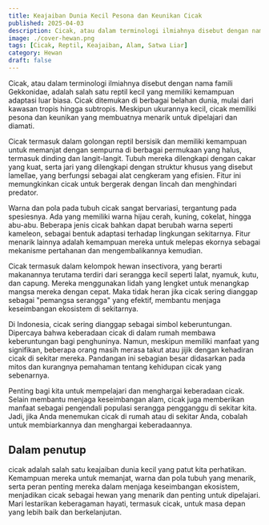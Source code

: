 ```yaml
---
title: Keajaiban Dunia Kecil Pesona dan Keunikan Cicak
published: 2025-04-03
description: Cicak, atau dalam terminologi ilmiahnya disebut dengan nama famili Gekkonidae, adalah salah satu reptil kecil yang memiliki kemampuan adaptasi luar biasa. Cicak ditemukan di berbagai belahan dunia, mulai dari kawasan tropis hingga subtropis.
image: ./cover-hewan.png
tags: [Cicak, Reptil, Keajaiban, Alam, Satwa Liar]
category: Hewan
draft: false
---
```


Cicak, atau dalam terminologi ilmiahnya disebut dengan nama famili Gekkonidae, adalah salah satu reptil kecil yang memiliki kemampuan adaptasi luar biasa. Cicak ditemukan di berbagai belahan dunia, mulai dari kawasan tropis hingga subtropis. Meskipun ukurannya kecil, cicak memiliki pesona dan keunikan yang membuatnya menarik untuk dipelajari dan diamati. 

Cicak termasuk dalam golongan reptil bersisik dan memiliki kemampuan untuk memanjat dengan sempurna di berbagai permukaan yang halus, termasuk dinding dan langit-langit. Tubuh mereka dilengkapi dengan cakar yang kuat, serta jari yang dilengkapi dengan struktur khusus yang disebut lamellae, yang berfungsi sebagai alat cengkeram yang efisien. Fitur ini memungkinkan cicak untuk bergerak dengan lincah dan menghindari predator.

Warna dan pola pada tubuh cicak sangat bervariasi, tergantung pada spesiesnya. Ada yang memiliki warna hijau cerah, kuning, cokelat, hingga abu-abu. Beberapa jenis cicak bahkan dapat berubah warna seperti kameleon, sebagai bentuk adaptasi terhadap lingkungan sekitarnya. Fitur menarik lainnya adalah kemampuan mereka untuk melepas ekornya sebagai mekanisme pertahanan dan mengembalikannya kemudian.

Cicak termasuk dalam kelompok hewan insectivora, yang berarti makanannya terutama terdiri dari serangga kecil seperti lalat, nyamuk, kutu, dan capung. Mereka menggunakan lidah yang lengket untuk menangkap mangsa mereka dengan cepat. Maka tidak heran jika cicak sering dianggap sebagai "pemangsa serangga" yang efektif, membantu menjaga keseimbangan ekosistem di sekitarnya.

Di Indonesia, cicak sering dianggap sebagai simbol keberuntungan. Dipercaya bahwa keberadaan cicak di dalam rumah membawa keberuntungan bagi penghuninya. Namun, meskipun memiliki manfaat yang signifikan, beberapa orang masih merasa takut atau jijik dengan kehadiran cicak di sekitar mereka. Pandangan ini sebagian besar didasarkan pada mitos dan kurangnya pemahaman tentang kehidupan cicak yang sebenarnya.

Penting bagi kita untuk mempelajari dan menghargai keberadaan cicak. Selain membantu menjaga keseimbangan alam, cicak juga memberikan manfaat sebagai pengendali populasi serangga pengganggu di sekitar kita. Jadi, jika Anda menemukan cicak di rumah atau di sekitar Anda, cobalah untuk membiarkannya dan menghargai keberadaannya.

## Dalam penutup

cicak adalah salah satu keajaiban dunia kecil yang patut kita perhatikan. Kemampuan mereka untuk memanjat, warna dan pola tubuh yang menarik, serta peran penting mereka dalam menjaga keseimbangan ekosistem, menjadikan cicak sebagai hewan yang menarik dan penting untuk dipelajari. Mari lestarikan keberagaman hayati, termasuk cicak, untuk masa depan yang lebih baik dan berkelanjutan.